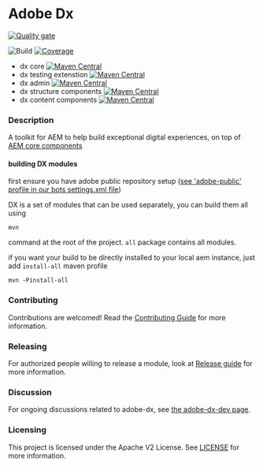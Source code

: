 # Adobe Dx
[![Quality gate](https://sonarcloud.io/api/project_badges/quality_gate?project=com.adobe.dx%3Areactor)](https://sonarcloud.io/dashboard?id=com.adobe.dx%3Areactor) 

![Build](https://github.com/adobe/adobe-dx/workflows/Build/badge.svg) [![Coverage](https://sonarcloud.io/api/project_badges/measure?project=com.adobe.dx%3Areactor&metric=coverage)](https://sonarcloud.io/dashboard?id=com.adobe.dx%3Areactor)
- dx core [![Maven Central](https://maven-badges.herokuapp.com/maven-central/com.adobe.dx/core/badge.svg)](https://maven-badges.herokuapp.com/maven-central/com.adobe.dx/core)
- dx testing extenstion [![Maven Central](https://maven-badges.herokuapp.com/maven-central/com.adobe.dx/testing-extensions/badge.svg)](https://maven-badges.herokuapp.com/maven-central/com.adobe.dx/testing-extensions)
- dx admin [![Maven Central](https://maven-badges.herokuapp.com/maven-central/com.adobe.dx/admin/badge.svg)](https://maven-badges.herokuapp.com/maven-central/com.adobe.dx/admin)
- dx structure components [![Maven Central](https://maven-badges.herokuapp.com/maven-central/com.adobe.dx/structure/badge.svg)](https://maven-badges.herokuapp.com/maven-central/com.adobe.dx/structure)
- dx content components [![Maven Central](https://maven-badges.herokuapp.com/maven-central/com.adobe.dx/content/badge.svg)](https://maven-badges.herokuapp.com/maven-central/com.adobe.dx/content)


### Description 

A toolkit for AEM to help build exceptional digital experiences, on top of [AEM core components](https://github.com/adobe/aem-core-wcm-components)

#### building DX modules

first ensure you have adobe public repository setup ([see 'adobe-public' profile in our bots settings.xml file](./settings.xml))

DX is a set of modules that can be used separately, you can build them all using
 
```mvn```

command at the root of the project.
`all` package contains all modules. 

if you want your build to be directly installed to your local aem instance, just add `install-all` maven profile

```mvn -Pinstall-all``` 

### Contributing

Contributions are welcomed! Read the [Contributing Guide](./.github/CONTRIBUTING.md) for more information.

### Releasing

For authorized people willing to release a module, look at [Release guide](./.github/RELEASING.md) for more information.

### Discussion

For ongoing discussions related to adobe-dx, see [the adobe-dx-dev page](https://github.com/orgs/adobe/teams/adobe-dx-devs).

### Licensing

This project is licensed under the Apache V2 License. See [LICENSE](LICENSE) for more information.

